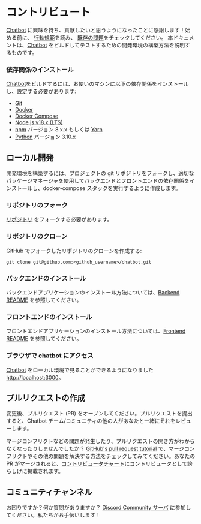 # コントリビュート

[Chatbot](https://chatbot.ai) に興味を持ち、貢献したいと思うようになったことに感謝します！始める前に、
[行動規範](https://github.com/langgenius/.github/blob/main/CODE_OF_CONDUCT.md)を読み、
[既存の問題](https://github.com/langgenius/langgenius-gateway/issues)をチェックしてください。
本ドキュメントは、[Chatbot](https://chatbot.ai) をビルドしてテストするための開発環境の構築方法を説明するものです。

### 依存関係のインストール

[Chatbot](https://chatbot.ai)をビルドするには、お使いのマシンに以下の依存関係をインストールし、設定する必要があります:

- [Git](http://git-scm.com/)
- [Docker](https://www.docker.com/)
- [Docker Compose](https://docs.docker.com/compose/install/)
- [Node.js v18.x (LTS)](http://nodejs.org)
- [npm](https://www.npmjs.com/) バージョン 8.x.x もしくは [Yarn](https://yarnpkg.com/)
- [Python](https://www.python.org/) バージョン 3.10.x

## ローカル開発

開発環境を構築するには、プロジェクトの git リポジトリをフォークし、適切なパッケージマネージャを使用してバックエンドとフロントエンドの依存関係をインストールし、docker-compose スタックを実行するように作成します。

### リポジトリのフォーク

[リポジトリ](https://github.com/langgenius/chatbot) をフォークする必要があります。

### リポジトリのクローン

GitHub でフォークしたリポジトリのクローンを作成する:

```
git clone git@github.com:<github_username>/chatbot.git
```

### バックエンドのインストール

バックエンドアプリケーションのインストール方法については、[Backend README](api/README.md) を参照してください。

### フロントエンドのインストール

フロントエンドアプリケーションのインストール方法については、[Frontend README](web/README.md) を参照してください。

### ブラウザで chatbot にアクセス

[Chatbot](https://chatbot.ai) をローカル環境で見ることができるようになりました [http://localhost:3000](http://localhost:3000)。

## プルリクエストの作成

変更後、プルリクエスト (PR) をオープンしてください。プルリクエストを提出すると、Chatbot チーム/コミュニティの他の人があなたと一緒にそれをレビューします。

マージコンフリクトなどの問題が発生したり、プルリクエストの開き方がわからなくなったりしませんでしたか？ [GitHub's pull request tutorial](https://docs.github.com/en/pull-requests/collaborating-with-pull-requests) で、マージコンフリクトやその他の問題を解決する方法をチェックしてみてください。あなたの PR がマージされると、[コントリビュータチャート](https://github.com/langgenius/langgenius-gateway/graphs/contributors)にコントリビュータとして誇らしげに掲載されます。

## コミュニティチャンネル

お困りですか？何か質問がありますか？ [Discord Community サーバ](https://discord.gg/j3XRWSPBf7) に参加してください。私たちがお手伝いします！
